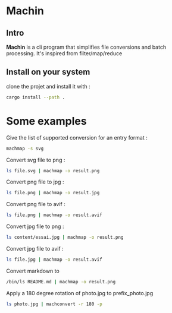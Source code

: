 # Machin

## Intro

**Machin** is a cli program that simplifies file conversions and batch processing.
It's inspired from filter/map/reduce

## Install on your system

clone the projet and install it with :

```zsh
cargo install --path .
```

# Some examples

Give the list of supported conversion for an entry format :

```zsh
machmap -s svg
```

Convert svg file to png :

```zsh
ls file.svg | machmap -o result.png
```

Convert png file to jpg :

```zsh
ls file.png | machmap -o result.jpg
```

Convert png file to avif :

```zsh
ls file.png | machmap -o result.avif
```

Convert jpg file to png :

```zsh
ls content/essai.jpg | machmap -o result.png
```

Convert jpg file to avif :

```zsh
ls file.jpg | machmap -o result.avif
```

Convert markdown to 

```zsh
/bin/ls README.md | machmap -o result.png
```

Apply a 180 degree rotation of photo.jpg to prefix_photo.jpg

```zsh
ls photo.jpg | machconvert -r 180 -p 
```
